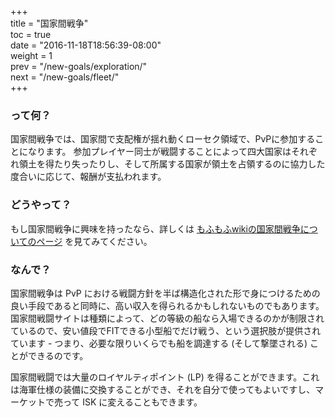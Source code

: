 +++  
title = "国家間戦争"  
toc = true  
date = "2016-11-18T18:56:39-08:00"  
weight = 1  
prev = "/new-goals/exploration/"  
next = "/new-goals/fleet/"  
+++

### って何？

国家間戦争では、国家間で支配権が揺れ動くローセク領域で、PvPに参加することになります。 参加プレイヤー同士が戦闘することによって四大国家はそれぞれ領土を得たり失ったりし、そして所属する国家が領土を占領するのに協力した度合いに応じて、報酬が支払われます。

### どうやって？

もし国家間戦争に興味を持ったなら、詳しくは [もふもふwikiの国家間戦争についてのページ](http://evewiki.wiki.fc2.com/wiki/%E5%9B%BD%E5%AE%B6%E9%96%93%E6%88%A6%E4%BA%89(Factional%20War)) を見てみてください。

### なんで？

国家間戦争は PvP における戦闘方針を半ば構造化された形で身につけるための良い手段であると同時に、高い収入を得られるかもしれないものでもあります。 国家間戦闘サイトは種類によって、どの等級の船なら入場できるのかが制限されているので、安い値段でFITできる小型船でだけ戦う、という選択肢が提供されています - つまり、必要な限りいくらでも船を調達する (そして撃墜される) ことができるのです。

国家間戦闘では大量のロイヤルティポイント (LP) を得ることができます。これは海軍仕様の装備に交換することができ、それを自分で使ってもよいですし、マーケットで売って ISK に変えることもできます。